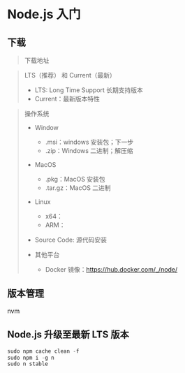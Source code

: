 # Node.js 入门

## 下载

> 下载地址

> LTS（推荐） 和 Current（最新）
>
> - LTS: Long Time Support 长期支持版本
> - Current：最新版本特性

> 操作系统
>
> - Window
>   - .msi：windows 安装包；下一步
>   - .zip：Windows 二进制；解压缩
> - MacOS
>   - .pkg：MacOS 安装包
>   - .tar.gz：MacOS 二进制
> - Linux
>
>   - x64：
>   - ARM：
>
> - Source Code: 源代码安装
>
> - 其他平台
>   - Docker 镜像：https://hub.docker.com/_/node/

## 版本管理

nvm

## Node.js 升级至最新 LTS 版本

```js
sudo npm cache clean -f
sudo npm i -g n
sudo n stable
```
